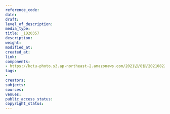 ```yaml
---
reference_code: 
date: 
draft: 
level_of_description: 
media_type: 
title: _1D20357
description: 
weight: 
modified_at: 
created_at: 
link: 
components:
- https://kctu-photo.s3.ap-northeast-2.amazonaws.com/2021년/8월/20210822_’착취와+무권리의+고용허가제를+말한다!’+이주노동자+증언대회/_1D20357.jpg
tags:
- 
creators: 
subjects: 
sources: 
venues: 
public_access_status: 
copyright_status: 
---
```

